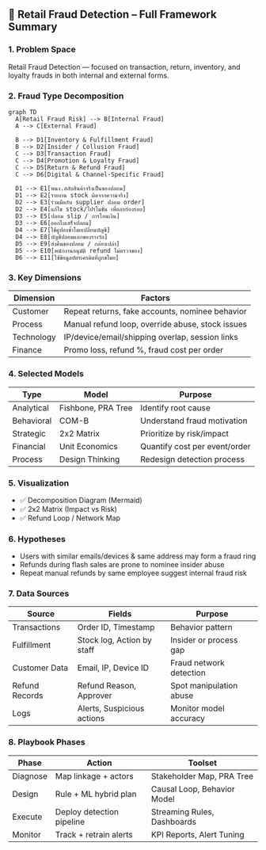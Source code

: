 ## 🧩 Retail Fraud Detection – Full Framework Summary

### 1. Problem Space
Retail Fraud Detection — focused on transaction, return, inventory, and loyalty frauds in both internal and external forms.

### 2. Fraud Type Decomposition
```mermaid
graph TD
  A[Retail Fraud Risk] --> B[Internal Fraud]
  A --> C[External Fraud]

  B --> D1[Inventory & Fulfillment Fraud]
  B --> D2[Insider / Collusion Fraud]
  C --> D3[Transaction Fraud]
  C --> D4[Promotion & Loyalty Fraud]
  C --> D5[Return & Refund Fraud]
  C --> D6[Digital & Channel-Specific Fraud]

  D1 --> E1[พนง.สลับสินค้าจริงเป็นของปลอม]
  D1 --> E2[รายงาน stock ผิดจากความจริง]
  D2 --> E3[ร่วมมือกับ supplier ปลอม order]
  D2 --> E4[แก้ไข stock/โปรโมชั่น เพื่อลบร่องรอย]
  D3 --> E5[ปลอม slip / การโอนเงิน]
  D3 --> E6[ออกใบเสร็จปลอม]
  D4 --> E7[ใช้คูปองซ้ำโดยเปลี่ยนบัญชี]
  D4 --> E8[บัญชีปลอมแลกของรางวัล]
  D5 --> E9[ส่งคืนของปลอม / กล่องเปล่า]
  D5 --> E10[พนักงานอนุมัติ refund ไม่ตรวจของ]
  D6 --> E11[ใช้ข้อมูลบัตรเครดิตที่ถูกขโมย]
```

### 3. Key Dimensions
| Dimension     | Factors                                           |
|---------------|---------------------------------------------------|
| Customer      | Repeat returns, fake accounts, nominee behavior  |
| Process       | Manual refund loop, override abuse, stock issues |
| Technology    | IP/device/email/shipping overlap, session links  |
| Finance       | Promo loss, refund %, fraud cost per order       |

### 4. Selected Models
| Type       | Model              | Purpose                       |
|------------|--------------------|-------------------------------|
| Analytical | Fishbone, PRA Tree | Identify root cause           |
| Behavioral | COM-B              | Understand fraud motivation   |
| Strategic  | 2x2 Matrix         | Prioritize by risk/impact     |
| Financial  | Unit Economics     | Quantify cost per event/order |
| Process    | Design Thinking    | Redesign detection process    |

### 5. Visualization
- ✅ Decomposition Diagram (Mermaid)
- ✅ 2x2 Matrix (Impact vs Risk)
- ✅ Refund Loop / Network Map

### 6. Hypotheses
- Users with similar emails/devices & same address may form a fraud ring
- Refunds during flash sales are prone to nominee insider abuse
- Repeat manual refunds by same employee suggest internal fraud risk

### 7. Data Sources
| Source         | Fields                          | Purpose                  |
|----------------|----------------------------------|--------------------------|
| Transactions   | Order ID, Timestamp              | Behavior pattern         |
| Fulfillment    | Stock log, Action by staff       | Insider or process gap   |
| Customer Data  | Email, IP, Device ID             | Fraud network detection  |
| Refund Records | Refund Reason, Approver          | Spot manipulation abuse  |
| Logs           | Alerts, Suspicious actions       | Monitor model accuracy   |

### 8. Playbook Phases
| Phase     | Action                     | Toolset                        |
|-----------|----------------------------|--------------------------------|
| Diagnose  | Map linkage + actors       | Stakeholder Map, PRA Tree     |
| Design    | Rule + ML hybrid plan      | Causal Loop, Behavior Model   |
| Execute   | Deploy detection pipeline  | Streaming Rules, Dashboards   |
| Monitor   | Track + retrain alerts     | KPI Reports, Alert Tuning     |
